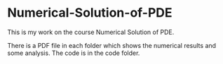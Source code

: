 # Numerical-Solution-of-PDE
This is my work on the course Numerical Solution of PDE.

There is a PDF file in each folder which shows the numerical results and some analysis. The code is in the code folder. 
